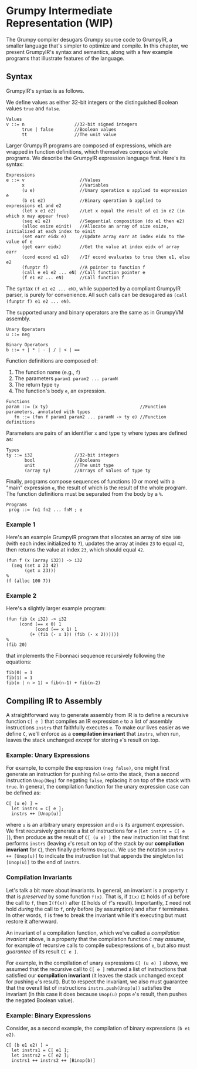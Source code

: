 # Grumpy Intermediate Representation (WIP)

The Grumpy compiler desugars Grumpy source code to GrumpyIR, a smaller language that's simpler to optimize and compile. In this chapter, we present GrumpyIR's syntax and semantics, along with a few example programs that illustrate features of the language.

## Syntax

GrumpyIR's syntax is as follows.

We define values as either 32-bit integers or the distinguished Boolean values `true` and `false`.

```
Values 
v ::= n                   //32-bit signed integers
      true | false        //Boolean values
      tt                  //The unit value
```

Larger GrumpyIR programs are composed of expressions, which are wrapped in function definitions, which themselves compose whole programs. We describe the GrumpyIR expression language first. Here's its syntax:

```
Expressions 
e ::= v                     //Values
      x                     //Variables
      (u e)                 //Unary operation u applied to expression e
      (b e1 e2)             //Binary operation b applied to expressions e1 and e2
      (let x e1 e2)         //Let x equal the result of e1 in e2 (in which x may appear free)
      (seq e1 e2)           //Sequential composition (do e1 then e2)
      (alloc esize einit)   //Allocate an array of size esize, initialized at each index to einit
      (set earr eidx e)     //Update array earr at index eidx to the value of e
      (get earr eidx)       //Get the value at index eidx of array earr
      (cond econd e1 e2)    //If econd evaluates to true then e1, else e2
      (funptr f)            //A pointer to function f
      (call e e1 e2 ... eN) //Call function pointer e  
      (f e1 e2 ... eN)      //Call function f
```

The syntax `(f e1 e2 ... eN)`, while supported by a compliant GrumpyIR parser, is purely for convenience. All such calls can be desugared as `(call (funptr f) e1 e2 ... eN)`.

The supported unary and binary operators are the same as in GrumpyVM assembly.

```
Unary Operators
u ::= neg

Binary Operators
b ::= + | * | - | / | < | ==
```

Function definitions are composed of: 
1. The function name (e.g., `f`)
2. The parameters `param1 param2 ... paramN`
3. The return type `ty`
4. The function's body `e`, an expression.

```
Functions 
param ::= (x ty)                                   //Function parameters, annotated with types
   fn ::= (fun f param1 param2 ... paramN -> ty e) //Function definitions
```

Parameters are pairs of an identifier `x` and type `ty` where types are defined as:

```
Types 
ty ::= i32                //32-bit integers
       bool               //Booleans
       unit               //The unit type
       (array ty)         //Arrays of values of type ty
```

Finally, programs compose sequences of functions (0 or more) with a "main" expression `e`, the result of which is the result of the whole program. The function definitions must be separated from the body by a `%`.

```
Programs
 prog ::= fn1 fn2 ... fnM ; e                      
```

### Example 1

Here's an example GrumpyIR program that allocates an array of size `100` (with each index initialized to `7`), updates the array at index `23` to equal `42`, then returns the value at index `23`, which should equal `42`.

```
(fun f (x (array i32)) -> i32 
  (seq (set x 23 42) 
       (get x 23)))
%
(f (alloc 100 7))
```

### Example 2

Here's a slightly larger example program:

```
(fun fib (x i32) -> i32
     (cond (== x 0) 1
           (cond (== x 1) 1
	   	 (+ (fib (- x 1)) (fib (- x 2))))))		 
%
(fib 20)
```

that implements the Fibonnaci sequence recursively following the equations:

```
fib(0) = 1
fib(1) = 1
fib(n | n > 1) = fib(n-1) + fib(n-2)
```

## Compiling IR to Assembly

A straightforward way to generate assembly from IR is to define a recursive function `C[ e ]` that compiles an IR expression `e` to a list of assembly instructions `instrs` that faithfully executes `e`. To make our lives easier as we define `C`, we'll enforce as a **compilation invariant** that `instrs`, when run, leaves the stack unchanged *except* for storing `e`'s result on top.

### Example: Unary Expressions

For example, to compile the expression `(neg false)`, one might first generate an instruction for pushing `false` onto the stack, then a second instruction `Unop(Neg)` for negating `false`, replacing it on top of the stack with `true`. In general, the compilation function for the unary expression case can be defined as:

```
C[ (u e) ] = 
  let instrs = C[ e ]; 
  instrs ++ [Unop(u)]
```

where `u` is an arbitrary unary expression and `e` is its argument expression. We first recursively generate a list of instructions for `e` (`let instrs = C[ e ]`), then produce as the result of `C[ (u e) ]` the new instruction list that first performs `instrs` (leaving `e`'s result on top of the stack by our **compilation invariant** for `C`), then finally performs `Unop(u)`. We use the notation `instrs ++ [Unop(u)]` to indicate the instruction list that appends the singleton list `[Unop(u)]` to the end of `instrs`. 

### Compilation Invariants

Let's talk a bit more about invariants. In general, an invariant is a property `I` that is *preserved* by some function `f(x)`. That is, if `I(x)` (`I` holds of `x`) before the call to `f`, then `I(f(x))` after (`I` holds of `f`'s result). Importantly, `I` need not hold *during* the call to `f`, only before (by assumption) and after `f` terminates. In other words, `f` is free to break the invariant while it's executing but must restore it afterwward.

An invariant of a compilation function, which we've called a *compilation invariant* above, is a property that the compilation function `C` may *assume*, for example of recursive calls to compile subexpressions of `e`, but also must *guarantee* of its result `C[ e ]`.

For example, in the compilation of unary expressions `C[ (u e) ]` above, we assumed that the recursive call to `C[ e ]` returned a list of instructions that satisfied our **compilation invariant** (it leaves the stack unchanged except for pushing `e`'s result). But to respect the invariant, we also must guarantee that the overall list of instructions `instrs.push(Unop(u))` satisfies the invariant (in this case it does because `Unop(u)` pops `e`'s result, then pushes the negated Boolean value).

### Example: Binary Expressions

Consider, as a second example, the compilation of binary expressions `(b e1 e2)`.

```
C[ (b e1 e2) ] =
  let instrs1 = C[ e1 ];
  let instrs2 = C[ e2 ];
  instrs1 ++ instrs2 ++ [Binop(b)]
```
